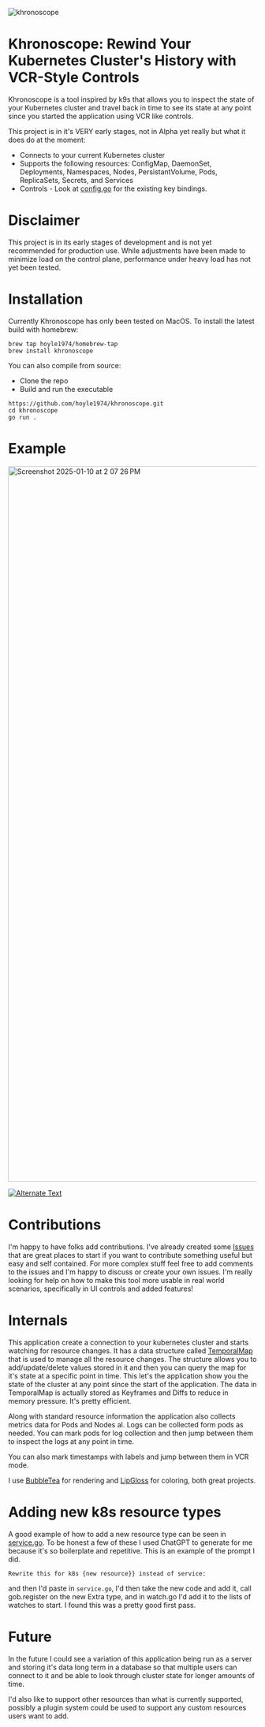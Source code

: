 ![khronoscope](https://github.com/user-attachments/assets/ed78c414-98e6-400e-b1a1-a18e82baf189)

# Khronoscope: Rewind Your Kubernetes Cluster's History with VCR-Style Controls

Khronoscope is a tool inspired by k9s that allows you to inspect the state of your Kubernetes cluster and travel back in time to see its state at any point since you started the application using VCR like controls.

This project is in it's VERY early stages, not in Alpha yet really but what it does do at the moment:

- Connects to your current Kubernetes cluster
- Supports the following resources: ConfigMap, DaemonSet, Deployments, Namespaces, Nodes, PersistantVolume, Pods, ReplicaSets, Secrets, and Services
- Controls - Look at [config.go](https://github.com/hoyle1974/khronoscope/blob/main/internal/config/config.go) for the existing key bindings.

# Disclaimer

This project is in its early stages of development and is not yet recommended for production use. While adjustments have been made to minimize load on the control plane, performance under heavy load has not yet been tested.

# Installation

Currently Khronoscope has only been tested on MacOS.  To install the latest build with homebrew:

```
brew tap hoyle1974/homebrew-tap
brew install khronoscope
```

You can also compile from source:

- Clone the repo
- Build and run the executable

```
https://github.com/hoyle1974/khronoscope.git
cd khronoscope
go run .
```

# Example
<img width="1452" alt="Screenshot 2025-01-10 at 2 07 26 PM" src="https://github.com/user-attachments/assets/d4eeac64-b203-40ff-a668-631055b06639" />

[![Alternate Text](https://github.com/user-attachments/assets/d4eeac64-b203-40ff-a668-631055b06639)](https://github.com/user-attachments/assets/c4780bc3-1e28-40b8-bd8b-372e97a038a2 "Khronoscope Vidoe Demo showing VCR controls")

# Contributions
I'm happy to have folks add contributions.  I've already created some [Issues](https://github.com/hoyle1974/khronoscope/labels/good%20first%20issue) that are great places to start if you want to contribute something useful but easy and self contained.  For more complex stuff feel free to add comments to the issues and I'm happy to discuss or create your own issues.  I'm really looking for help on how to make this tool more usable in real world scenarios, specifically in UI controls and added features!

# Internals
This application create a connection to your kubernetes cluster and starts watching for resource changes.  It has a data structure called [TemporalMap](https://github.com/hoyle1974/khronoscope/blob/main/internal/internal/temporal/map.go) that is used to manage all the resource changes.  The structure allows you to add/update/delete values stored in it and then you can query the map for it's state at a specific point in time.  This let's the application show you the state of the cluster at any point since the start of the application.  The data in TemporalMap is actually stored as Keyframes and Diffs to reduce in memory pressure.  It's pretty efficient.

Along with standard resource information the application also collects metrics data for Pods and Nodes al.  Logs can be collected form pods as needed.  You can mark pods for log collection and then jump between them to inspect the logs at any point in time.

You can also mark timestamps with labels and jump between them in VCR mode.

I use [BubbleTea](https://github.com/charmbracelet/bubbletea) for rendering and [LipGloss](https://github.com/charmbracelet/lipgloss) for coloring, both great projects.

# Adding new k8s resource types

A good example of how to add a new resource type can be seen in [service.go](https://github.com/hoyle1974/khronoscope/blob/main/internal/resources/service.go).  To be honest a few of these I used ChatGPT to generate for me because it's so boilerplate and repetitive.  This is an example of the prompt I did.

```Rewrite this for k8s {new resource}} instead of service:```

and then I'd paste in ```service.go```, I'd then take the new code and add it, call gob.register on the new Extra type, and in watch.go I'd add it to the lists of watches to start.  I found this was a pretty good first pass.

# Future

In the future I could see a variation of this application being run as a server and storing it's data long term in a database so that multiple users can connect to it and be able to look through cluster state for longer amounts of time.

I'd also like to support other resources than what is currently supported, possibly a plugin system could be used to support any custom resources users want to add.
